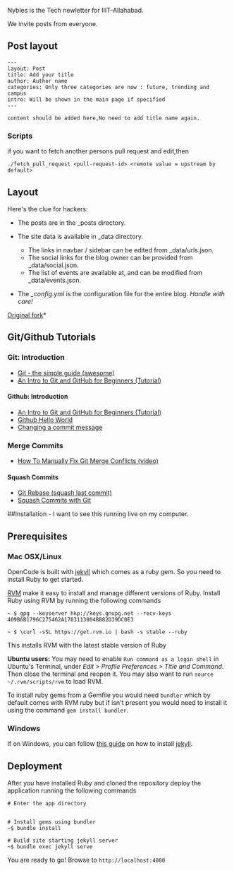 Nybles is the Tech newletter for IIIT-Allahabad. 

We invite posts from everyone.

## Post layout

```
---
layout: Post
title: Add your title
author: Author name
categories: Only three categories are now : future, trending and campus
intro: Will be shown in the main page if specified
---

content should be added here,No need to add title name again.

```

### Scripts 

if you want to fetch another persons pull request and edit,then 

` ./fetch_pull_request <pull-request-id> <remote value = upstream by default> `

## Layout

Here's the clue for hackers:
* The posts are in the \_posts directory.
* The site data is available in \_data directory.
  - The links in navbar / sidebar can be edited from \_data/urls.json.
  - The social links for the blog owner can be provided from \_data/social.json.
  - The list of events are available at, and can be modified from \_data/events.json.

* The *\_config.yml* is the configuration file for the entire blog. *Handle with care!*


[Original fork](https://codeasashu.github.io/hcz-jekyll-blog/)*

## Git/Github Tutorials

### Git: Introduction

- [Git - the simple guide (awesome)](http://rogerdudler.github.io/git-guide/)
- [An Intro to Git and GitHub for Beginners (Tutorial)](http://product.hubspot.com/blog/git-and-github-tutorial-for-beginners)

#### Github: Introduction

- [An Intro to Git and GitHub for Beginners (Tutorial)](http://product.hubspot.com/blog/git-and-github-tutorial-for-beginners)
- [Github Hello World](https://guides.github.com/activities/hello-world/)
- [Changing a commit message](https://help.github.com/articles/changing-a-commit-message/)

### Merge Commits

- [How To Manually Fix Git Merge Conflicts (video)](https://www.youtube.com/watch?v=g8BRcB9NLp4)

#### Squash Commits

- [Git Rebase (squash last commit)](https://www.youtube.com/watch?v=qh9KtjfjzCU)
- [Squash Commits with Git](https://davidwalsh.name/squash-commits-git)

##Installation - I want to see this running live on my computer.

## Prerequisites
### Mac OSX/Linux
OpenCode is built with [jekyll](https://jekyllrb.com/) which comes as a ruby gem. So you need to install Ruby to get started.

[RVM](https://rvm.io/) make it easy to install and manage different versions of Ruby. Install Ruby using RVM by running the following commands

```
~ $ gpg --keyserver hkp://keys.gnupg.net --recv-keys 409B6B1796C275462A1703113804BB82D39DC0E3

~ $ \curl -sSL https://get.rvm.io | bash -s stable --ruby
```

This installs RVM with the latest stable version of Ruby

**Ubuntu users:** You may need to enable `Run command as a login shell` in Ubuntu's Terminal, under _Edit > Profile Preferences > Title and Command_. Then close the terminal and reopen it. You may also want to run `source ~/.rvm/scripts/rvm` to load RVM.

To install ruby gems from a Gemfile you would need `bundler` which by default comes with RVM ruby but if isn't present you would need to install it using the command `gem install bundler`.

### Windows

If on Windows, you can follow [this guide](https://jekyllrb.com/docs/windows/) on how to install [jekyll](https://jekyllrb.com/).

## Deployment
After you have installed Ruby and cloned the repository deploy the application running the following commands
```
# Enter the app directory


# Install gems using bundler
~$ bundle install

# Build site starting jekyll server
~$ bundle exec jekyll serve
```

You are ready to go! Browse to `http://localhost:4000` 
